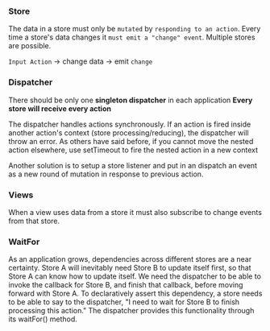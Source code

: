 

### Store

The data in a store must only be `mutated` by `responding to an action`.
Every time a store's data changes it `must emit a "change" event`.
Multiple stores are possible.

`Input Action` -> change data -> emit `change`

### Dispatcher

There should be only one **singleton dispatcher** in each application
**Every store will receive every action**

The dispatcher handles actions synchronously. If an action is fired inside another action's context (store processing/reducing), the dispatcher will throw an error. As others have said before, if you cannot move the nested action elsewhere, use setTimeout to fire the nested action in a new context

Another solution is to setup a store listener and put in an dispatch an event as a new round of mutation in response to previous action.

### Views

When a view uses data from a store it must also subscribe to change events from that store.

### WaitFor

As an application grows, dependencies across different stores are a near certainty. Store A will inevitably need Store B to update itself first, so that Store A can know how to update itself. We need the dispatcher to be able to invoke the callback for Store B, and finish that callback, before moving forward with Store A. To declaratively assert this dependency, a store needs to be able to say to the dispatcher, "I need to wait for Store B to finish processing this action." The dispatcher provides this functionality through its waitFor() method.

